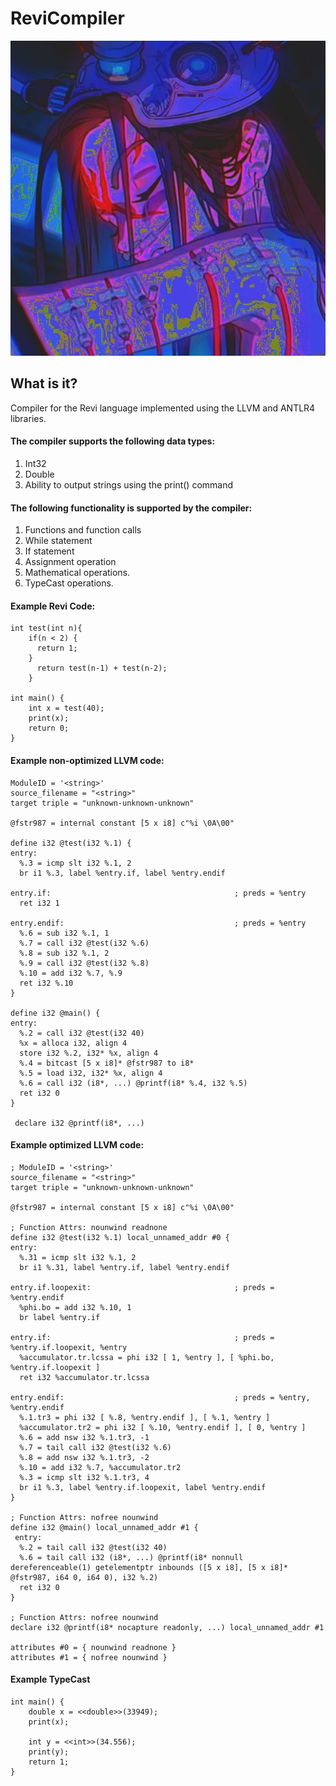 # ReviCompiler
![Its the best img, realy](/1.jpg)
## What is it?
  Compiler for the Revi language implemented using the LLVM and ANTLR4 libraries.
  #### The compiler supports the following data types:

1.  Int32
2.  Double
3.  Ability to output strings using the print() command

#### The following functionality is supported by the compiler:

1.  Functions and function calls
2.  While statement
3.  If statement
4.  Assignment operation
5.  Mathematical operations.
6.  TypeCast operations.

#### Example Revi Code:
    int test(int n){
        if(n < 2) {
          return 1;
        }
          return test(n-1) + test(n-2);
        }
        
    int main() {
        int x = test(40);
        print(x);
        return 0;
    }
#### Example non-optimized LLVM code:
    ModuleID = '<string>'
    source_filename = "<string>"
    target triple = "unknown-unknown-unknown"

    @fstr987 = internal constant [5 x i8] c"%i \0A\00"

    define i32 @test(i32 %.1) {
    entry:
      %.3 = icmp slt i32 %.1, 2
      br i1 %.3, label %entry.if, label %entry.endif

    entry.if:                                         ; preds = %entry
      ret i32 1

    entry.endif:                                      ; preds = %entry
      %.6 = sub i32 %.1, 1
      %.7 = call i32 @test(i32 %.6)
      %.8 = sub i32 %.1, 2
      %.9 = call i32 @test(i32 %.8)
      %.10 = add i32 %.7, %.9
      ret i32 %.10
    }

    define i32 @main() {
    entry:
      %.2 = call i32 @test(i32 40)
      %x = alloca i32, align 4
      store i32 %.2, i32* %x, align 4
      %.4 = bitcast [5 x i8]* @fstr987 to i8*
      %.5 = load i32, i32* %x, align 4
      %.6 = call i32 (i8*, ...) @printf(i8* %.4, i32 %.5)
      ret i32 0
    }

     declare i32 @printf(i8*, ...)
     
#### Example optimized LLVM code:
    ; ModuleID = '<string>'
    source_filename = "<string>"
    target triple = "unknown-unknown-unknown"

    @fstr987 = internal constant [5 x i8] c"%i \0A\00"

    ; Function Attrs: nounwind readnone
    define i32 @test(i32 %.1) local_unnamed_addr #0 {
    entry:
      %.31 = icmp slt i32 %.1, 2
      br i1 %.31, label %entry.if, label %entry.endif

    entry.if.loopexit:                                ; preds = %entry.endif
      %phi.bo = add i32 %.10, 1
      br label %entry.if

    entry.if:                                         ; preds = %entry.if.loopexit, %entry
      %accumulator.tr.lcssa = phi i32 [ 1, %entry ], [ %phi.bo, %entry.if.loopexit ]
      ret i32 %accumulator.tr.lcssa

    entry.endif:                                      ; preds = %entry, %entry.endif
      %.1.tr3 = phi i32 [ %.8, %entry.endif ], [ %.1, %entry ]
      %accumulator.tr2 = phi i32 [ %.10, %entry.endif ], [ 0, %entry ]
      %.6 = add nsw i32 %.1.tr3, -1
      %.7 = tail call i32 @test(i32 %.6)
      %.8 = add nsw i32 %.1.tr3, -2
      %.10 = add i32 %.7, %accumulator.tr2
      %.3 = icmp slt i32 %.1.tr3, 4
      br i1 %.3, label %entry.if.loopexit, label %entry.endif
    }

    ; Function Attrs: nofree nounwind
    define i32 @main() local_unnamed_addr #1 {
     entry:
      %.2 = tail call i32 @test(i32 40)
      %.6 = tail call i32 (i8*, ...) @printf(i8* nonnull dereferenceable(1) getelementptr inbounds ([5 x i8], [5 x i8]* @fstr987, i64 0, i64 0), i32 %.2)
      ret i32 0
    }

    ; Function Attrs: nofree nounwind
    declare i32 @printf(i8* nocapture readonly, ...) local_unnamed_addr #1

    attributes #0 = { nounwind readnone }
    attributes #1 = { nofree nounwind }

#### Example TypeCast
    int main() {
        double x = <<double>>(33949);
        print(x);

        int y = <<int>>(34.556);
        print(y);
        return 1;
    }
